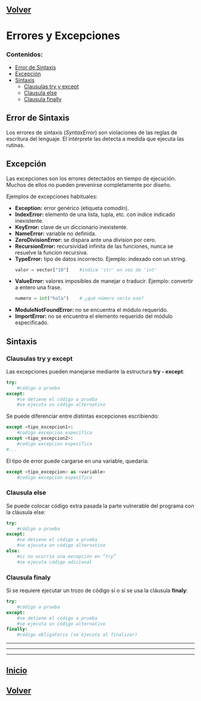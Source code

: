 ## [Volver](../README.md#errores-y-excepciones)

# Errores y Excepciones

### Contenidos:
- [Error de Sintaxis](#error-de-sintaxis)
- [Excepción](#excepción)
- [Sintaxis](#sintaxis)
  - [Clausulas try y except](#clausulas-try-y-except)
  - [Clausula else](#clausula-else)
  - [Clausula finally](#clausula-finaly)


## Error de Sintaxis
Los errores de sintaxis (*SyntaxError*) son violaciones de las reglas de escritura del lenguaje. El intérprete las detecta a medida que ejecuta las rutinas.


## Excepción
Las excepciones son los errores detectados en tiempo de ejecución. Muchos de ellos no pueden prevenirse completamente por diseño.

Ejemplos de excepciones habituales:
  - **Exception:** error genérico (etiqueta comodín).
  - **IndexError:** elemento de una lista, tupla, etc. con indice indicado inexistente.
  - **KeyError:** clave de un diccionario inexistente.
  - **NameError:** variable no definida.
  - **ZeroDivisionError:**  se dispara ante una division por cero. 
  - **RecursionError:** recursividad infinita de las funciones, nunca se resuelve la funcion recursiva.
  - **TypeError:** tipo de datos incorrecto. Ejemplo: indexado con un string.
	```python
	valor = vector["10"]	#indice 'str' en vez de 'int'
	```
  - **ValueError:** valores imposibles de manejar o traducir. Ejemplo: convertir a entero una frase.
	```python
	numero = int("hola")	# ¿qué número sería ese?
	```
  - **ModuleNotFoundError:** no se encuentra el módulo requerido.
  - **ImportError:** no se encuentra el elemento requerido del módulo especificado.


## Sintaxis

### Clausulas try y except

Las excepciones pueden manejarse mediante la estructura **try - except**:

```python
try:
    #código a prueba
except:
	#se detiene el código a prueba
	#se ejecuta un código alternativo
```

Se puede diferenciar entre distintas excepciones escribiendo:

```python
except <tipo_excepcion1>:
	#codigo excepcion específica
except <tipo_excepcion2>:
	#codigo excepcion específica
#...
```

El tipo de error puede cargarse en una variable, quedaría:

```python
except <tipo_excepcion> as <variable>
	#codigo excepción específica
```
### Clausula else

Se puede colocar código extra pasada la parte vulnerable del programa con la cláusula else:

```python
try:
	#código a prueba
except:
	#se detiene el código a prueba
	#se ejecuta un código alternativo
else:
	#si no ocurrió una excepción en “try”
	#se ejecuta código adicional 
```

### Clausula finaly

Si se requiere ejecutar un trozo de código sí o sí se usa la cláusula **finaly**:

```python
try:
	#código a prueba
except:
	#se detiene el código a prueba
	#se ejecuta un código alternativo
finally:
	#código obligatorio (se ejecuta al finalizar)
```

----
----
----

## [Inicio](#errores-y-excepciones)

## [Volver](../README.md#errores-y-excepciones)